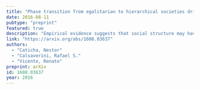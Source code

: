 ```yaml
---
title: "Phase transition from egalitarian to hierarchical societies driven by competition between cognitive and social constraints"
date: 2016-08-11
pubtype: "preprint"
featured: true
description: "Empirical evidence suggests that social structure may have changed from hierarchical to egalitarian and back along the evolutionary line of humans. We model a society subject to competing cognitive and social navigation constraints. The theory predicts that the degree of hierarchy decreases with encephalization and increases with group size. Hence hominin groups may have been driven from a phase with hierarchical order to a phase with egalitarian structures by the encephalization during the last two million years, and back to hierarchical due to fast demographical changes during the Neolithic. The dynamics in the perceived social network shows evidence in the egalitarian phase of the observed phenomenon of Reverse Dominance. The theory also predicts for modern hunter-gatherers in mild climates a trend towards an intermediate hierarchy degree and a phase transition for harder ecological conditions. In harsher climates societies would tend to bemore egalitarian if organized in small groups but more hierarchical if in large groups. The theoretical model permits organizing the available data in the cross-cultural record (Ethnographic Atlas, N=248 cultures) where the symmetry breaking transition can be clearly seen."
link: "https://arxiv.org/abs/1608.03637"
authors:
  - "Caticha, Nestor"
  - "Calsaverini, Rafael S."
  - "Vicente, Renato"
preprint: arXiv 
id: 1608.03637
year: 2016
---
```

